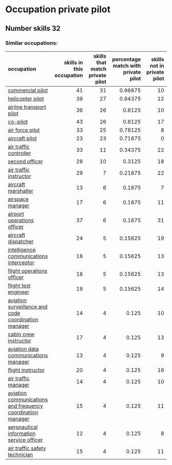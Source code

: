 # Occupation private pilot
## Number skills 32
### Similar occupations:
| occupation                                                                                                                  |   skills in this occupation |   skills that match private pilot |   percentage match with private pilot |   skills not in private pilot |
|:----------------------------------------------------------------------------------------------------------------------------|----------------------------:|----------------------------------:|--------------------------------------:|------------------------------:|
| [commercial pilot](commercial_pilot.md)                                                                                     |                          41 |                                31 |                               0.96875 |                            10 |
| [helicopter pilot](helicopter_pilot.md)                                                                                     |                          39 |                                27 |                               0.84375 |                            12 |
| [airline transport pilot](airline_transport_pilot.md)                                                                       |                          36 |                                26 |                               0.8125  |                            10 |
| [co-pilot](co-pilot.md)                                                                                                     |                          43 |                                26 |                               0.8125  |                            17 |
| [air force pilot](air_force_pilot.md)                                                                                       |                          33 |                                25 |                               0.78125 |                             8 |
| [aircraft pilot](aircraft_pilot.md)                                                                                         |                          23 |                                23 |                               0.71875 |                             0 |
| [air traffic controller](air_traffic_controller.md)                                                                         |                          33 |                                11 |                               0.34375 |                            22 |
| [second officer](second_officer.md)                                                                                         |                          28 |                                10 |                               0.3125  |                            18 |
| [air traffic instructor](air_traffic_instructor.md)                                                                         |                          29 |                                 7 |                               0.21875 |                            22 |
| [aircraft marshaller](aircraft_marshaller.md)                                                                               |                          13 |                                 6 |                               0.1875  |                             7 |
| [airspace manager](airspace_manager.md)                                                                                     |                          17 |                                 6 |                               0.1875  |                            11 |
| [airport operations officer](airport_operations_officer.md)                                                                 |                          37 |                                 6 |                               0.1875  |                            31 |
| [aircraft dispatcher](aircraft_dispatcher.md)                                                                               |                          24 |                                 5 |                               0.15625 |                            19 |
| [intelligence communications interceptor](intelligence_communications_interceptor.md)                                       |                          18 |                                 5 |                               0.15625 |                            13 |
| [flight operations officer](flight_operations_officer.md)                                                                   |                          18 |                                 5 |                               0.15625 |                            13 |
| [flight test engineer](flight_test_engineer.md)                                                                             |                          19 |                                 5 |                               0.15625 |                            14 |
| [aviation surveillance and code coordination manager](aviation_surveillance_and_code_coordination_manager.md)               |                          14 |                                 4 |                               0.125   |                            10 |
| [cabin crew instructor](cabin_crew_instructor.md)                                                                           |                          17 |                                 4 |                               0.125   |                            13 |
| [aviation data communications manager](aviation_data_communications_manager.md)                                             |                          13 |                                 4 |                               0.125   |                             9 |
| [flight instructor](flight_instructor.md)                                                                                   |                          20 |                                 4 |                               0.125   |                            16 |
| [air traffic manager](air_traffic_manager.md)                                                                               |                          14 |                                 4 |                               0.125   |                            10 |
| [aviation communications and frequency coordination manager](aviation_communications_and_frequency_coordination_manager.md) |                          15 |                                 4 |                               0.125   |                            11 |
| [aeronautical information service officer](aeronautical_information_service_officer.md)                                     |                          12 |                                 4 |                               0.125   |                             8 |
| [air traffic safety technician](air_traffic_safety_technician.md)                                                           |                          15 |                                 4 |                               0.125   |                            11 |
